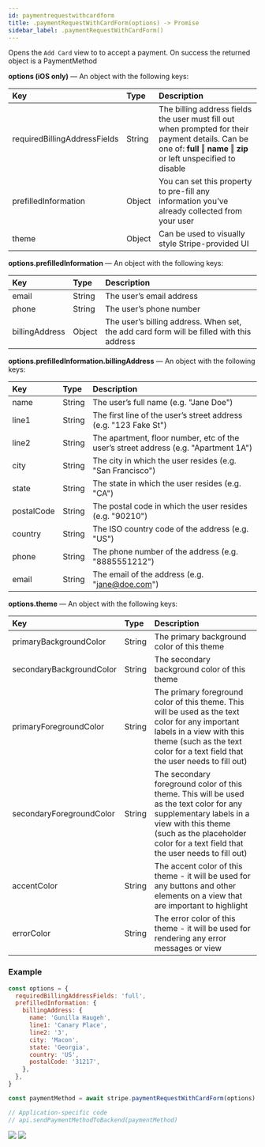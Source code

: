 ```yaml
---
id: paymentrequestwithcardform
title: .paymentRequestWithCardForm(options) -> Promise
sidebar_label: .paymentRequestWithCardForm()
---
```


Opens the `Add Card` view to to accept a payment. On success the returned object is a PaymentMethod

**options (iOS only)** — An object with the following keys:

| Key | Type | Description |
| :--- | :--- | :--- |
| requiredBillingAddressFields | String | The billing address fields the user must fill out when prompted for their payment details. Can be one of: **full** ‖ **name** ‖ **zip** or left unspecified to disable |
| prefilledInformation | Object | You can set this property to pre-fill any information you’ve already collected from your user |
| theme | Object | Can be used to visually style Stripe-provided UI |

**options.prefilledInformation** — An object with the following keys:

| Key | Type | Description |
| :--- | :--- | :--- |
| email | String | The user’s email address |
| phone | String | The user’s phone number |
| billingAddress | Object | The user’s billing address. When set, the add card form will be filled with this address |

**options.prefilledInformation.billingAddress** — An object with the following keys:

| Key | Type | Description |
| :--- | :--- | :--- |
| name | String | The user’s full name (e.g. "Jane Doe") |
| line1 | String | The first line of the user’s street address (e.g. "123 Fake St") |
| line2 | String | The apartment, floor number, etc of the user’s street address (e.g. "Apartment 1A") |
| city | String | The city in which the user resides (e.g. "San Francisco") |
| state | String | The state in which the user resides (e.g. "CA") |
| postalCode | String | The postal code in which the user resides (e.g. "90210") |
| country | String | The ISO country code of the address (e.g. "US") |
| phone | String | The phone number of the address (e.g. "8885551212") |
| email | String | The email of the address (e.g. "jane@doe.com") |

**options.theme** — An object with the following keys:

| Key | Type | Description |
| :--- | :--- | :--- |
| primaryBackgroundColor | String | The primary background color of this theme |
| secondaryBackgroundColor | String | The secondary background color of this theme |
| primaryForegroundColor | String | The primary foreground color of this theme. This will be used as the text color for any important labels in a view with this theme (such as the text color for a text field that the user needs to fill out) |
| secondaryForegroundColor | String | The secondary foreground color of this theme. This will be used as the text color for any supplementary labels in a view with this theme (such as the placeholder color for a text field that the user needs to fill out) |
| accentColor | String | The accent color of this theme - it will be used for any buttons and other elements on a view that are important to highlight |
| errorColor | String | The error color of this theme - it will be used for rendering any error messages or view |

### Example

```js
const options = {
  requiredBillingAddressFields: 'full',
  prefilledInformation: {
    billingAddress: {
      name: 'Gunilla Haugeh',
      line1: 'Canary Place',
      line2: '3',
      city: 'Macon',
      state: 'Georgia',
      country: 'US',
      postalCode: '31217',
    },
  },
}

const paymentMethod = await stripe.paymentRequestWithCardForm(options)

// Application-specific code
// api.sendPaymentMethodToBackend(paymentMethod)
```

![](https://cloud.githubusercontent.com/assets/1177226/20274560/1432abf2-aaa6-11e6-8505-0cdc3017fe22.gif)  ![](https://cloud.githubusercontent.com/assets/1177226/20572150/54192810-b1bb-11e6-9df6-5c068bf69904.gif)
